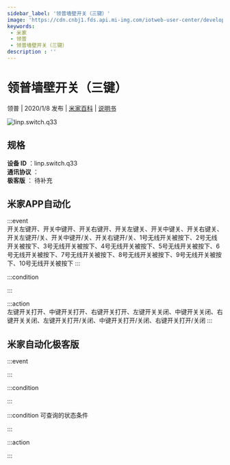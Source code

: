 ```yaml
---
sidebar_label: '领普墙壁开关（三键）'
image: 'https://cdn.cnbj1.fds.api.mi-img.com/iotweb-user-center/developer_1679047655241wamw2cxY.png?GalaxyAccessKeyId=AKVGLQWBOVIRQ3XLEW&Expires=9223372036854775807&Signature=mf0P5mdjMdVLTSW6GnzheAp2YDQ='
keywords: 
 - 米家
 - 领普
 - 领普墙壁开关（三键）
description : ''
---
```

# 领普墙壁开关（三键）

领普 | 2020/1/8 发布 | [米家百科](https://home.mi.com/webapp/content/baike/product/index.html?model=linp.switch.q33) | [说明书](https://home.mi.com/views/introduction.html?model=linp.switch.q33&region=cn)

![linp.switch.q33](https://cdn.cnbj1.fds.api.mi-img.com/iotweb-user-center/developer_1679047655241wamw2cxY.png?GalaxyAccessKeyId=AKVGLQWBOVIRQ3XLEW&Expires=9223372036854775807&Signature=mf0P5mdjMdVLTSW6GnzheAp2YDQ=)

## 规格  
> 
**设备 ID** ：linp.switch.q33  
**通讯协议** ：  
**极客版**  ： 待补充 


## 米家APP自动化  

:::event  
开关左键开、开关中键开、开关右键开、开关左键关、开关中键关、开关右键关、开关左键开/关、开关中键开/关、开关右键开/关、1号无线开关被按下、2号无线开关被按下、3号无线开关被按下、4号无线开关被按下、5号无线开关被按下、6号无线开关被按下、7号无线开关被按下、8号无线开关被按下、9号无线开关被按下、10号无线开关被按下
:::

:::condition  

:::

:::action   
左键开关打开、中键开关打开、右键开关打开、左键开关关闭、中键开关关闭、右键开关关闭、左键开关打开/关闭、中键开关打开/关闭、右键开关打开/关闭
:::

## 米家自动化极客版  

:::event  

:::

:::condition  

:::

:::condition 可查询的状态条件  

:::

:::action  

:::

        
